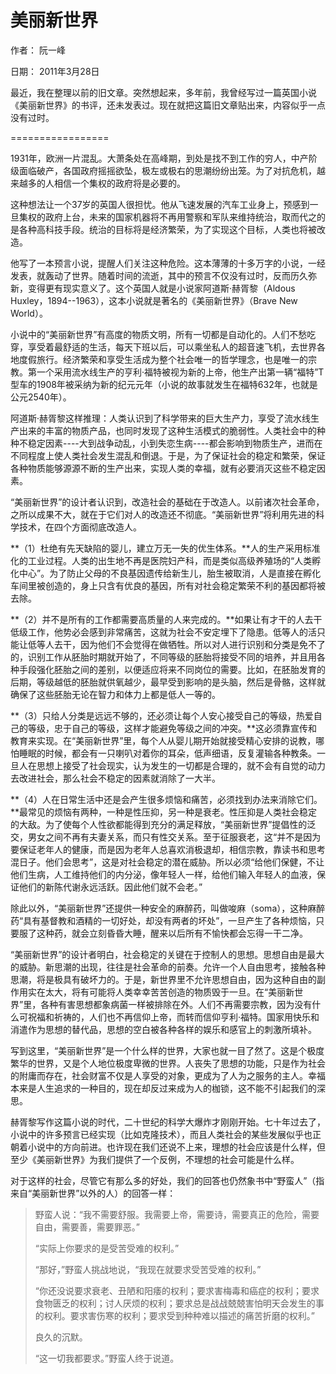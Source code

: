 # 美丽新世界

作者： 阮一峰

日期： 2011年3月28日

最近，我在整理以前的旧文章。突然想起来，多年前，我曾经写过一篇英国小说《美丽新世界》的书评，还未发表过。现在就把这篇旧文章贴出来，内容似乎一点没有过时。

=================

1931年，欧洲一片混乱。大萧条处在高峰期，到处是找不到工作的穷人，中产阶级面临破产，各国政府摇摇欲坠，极左或极右的思潮纷纷出笼。为了对抗危机，越来越多的人相信一个集权的政府将是必要的。

这种想法让一个37岁的英国人很担忧。他从飞速发展的汽车工业身上，预感到一旦集权的政府上台，未来的国家机器将不再用警察和军队来维持统治，取而代之的是各种高科技手段。统治的目标将是经济繁荣，为了实现这个目标，人类也将被改造。

他写了一本预言小说，提醒人们关注这种危险。这本薄薄的十多万字的小说，一经发表，就轰动了世界。随着时间的流逝，其中的预言不仅没有过时，反而历久弥新，变得更有现实意义了。这个英国人就是小说家阿道斯·赫胥黎（Aldous Huxley，1894--1963），这本小说就是著名的《美丽新世界》（Brave New World）。

小说中的“美丽新世界”有高度的物质文明，所有一切都是自动化的。人们不愁吃穿，享受着最舒适的生活，每天下班以后，可以乘坐私人的超音速飞机，去世界各地度假旅行。经济繁荣和享受生活成为整个社会唯一的哲学理念，也是唯一的宗教。第一个采用流水线生产的亨利·福特被视为新的上帝，他生产出第一辆“福特”T型车的1908年被采纳为新的纪元元年（小说的故事就发生在福特632年，也就是公元2540年）。

阿道斯·赫胥黎这样推理：人类认识到了科学带来的巨大生产力，享受了流水线生产出来的丰富的物质产品，也同时发现了这种生活模式的脆弱性。人类社会中的种种不稳定因素----大到战争动乱，小到失恋生病----都会影响到物质生产，进而在不同程度上使人类社会发生混乱和倒退。于是，为了保证社会的稳定和繁荣，保证各种物质能够源源不断的生产出来，实现人类的幸福，就有必要消灭这些不稳定因素。

“美丽新世界”的设计者认识到，改造社会的基础在于改造人。以前诸次社会革命，之所以成果不大，就在于它们对人的改造还不彻底。“美丽新世界”将利用先进的科学技术，在四个方面彻底改造人。

**（1）杜绝有先天缺陷的婴儿，建立万无一失的优生体系。**人的生产采用标准化的工业过程。人类的出生地不再是医院妇产科，而是类似高级养殖场的“人类孵化中心”。为了防止父母的不良基因遗传给新生儿，胎生被取消，人是直接在孵化车间里被创造的，身上只含有优良的基因，所有对社会稳定繁荣不利的基因都将被去除。

**（2）并不是所有的工作都需要高质量的人来完成的。**如果让有才干的人去干低级工作，他势必会感到非常痛苦，这就为社会不安定埋下了隐患。低等人的活只能让低等人去干，因为他们不会觉得在做牺牲。所以对人进行识别和分类是免不了的，识别工作从胚胎时期就开始了，不同等级的胚胎将接受不同的培养，并且用各种手段强化胚胎之间的差别，以便适应将来不同岗位的需要。比如，在胚胎发育的后期，等级越低的胚胎就供氧越少，最早受到影响的是头脑，然后是骨骼，这样就确保了这些胚胎无论在智力和体力上都是低人一等的。

**（3）只给人分类是远远不够的，还必须让每个人安心接受自己的等级，热爱自己的等级，忠于自己的等级，这样才能避免等级之间的冲突。**这必须靠宣传和教育来实现。在“美丽新世界”里，每个人从婴儿期开始就接受精心安排的说教，哪怕睡眠的时候，都会有一只喇叭对着你的耳朵，低声细语，反复灌输各种教条。一旦人在思想上接受了社会现实，认为发生的一切都是合理的，就不会有自觉的动力去改进社会，那么社会不稳定的因素就消除了一大半。

**（4）人在日常生活中还是会产生很多烦恼和痛苦，必须找到办法来消除它们。**最常见的烦恼有两种，一种是性压抑，另一种是衰老。性压抑是人类社会稳定的大敌。为了使每个人性欲都能得到充分的满足释放，“美丽新世界”提倡性的泛交，男女之间不再有夫妻关系，而只有性交关系。至于征服衰老，这“并不是因为要保证老年人的健康，而是因为老年人总喜欢消极退却，相信宗教，靠读书和思考混日子。他们会思考”，这是对社会稳定的潜在威胁。所以必须“给他们保健，不让他们生病，人工维持他们的内分泌，像年轻人一样，给他们输入年轻人的血液，保证他们的新陈代谢永远活跃。因此他们就不会老。”

除此以外，“美丽新世界”还提供一种安全的麻醉药，叫做唆麻（soma），这种麻醉药“具有基督教和酒精的一切好处，却没有两者的坏处”，一旦产生了各种烦恼，只要服了这种药，就会立刻昏昏大睡，醒来以后所有不愉快都会忘得一干二净。

“美丽新世界”的设计者明白，社会稳定的关键在于控制人的思想。思想自由是最大的威胁。新思潮的出现，往往是社会革命的前奏。允许一个人自由思考，接触各种思潮，将是极具有破坏力的。于是，新世界里不允许思想自由，因为这种自由的副作用实在太大，将有可能将人类幸幸苦苦创造的物质毁于一旦。在“美丽新世界”里，各种有害思想都象病菌一样被排除在外。人们不再需要宗教，因为没有什么可祝福和祈祷的，人们也不再信仰上帝，而转而信仰亨利·福特。国家用快乐和消遣作为思想的替代品，思想的空白被各种各样的娱乐和感官上的刺激所填补。

写到这里，“美丽新世界”是一个什么样的世界，大家也就一目了然了。这是个极度繁华的世界，又是个人地位极度卑微的世界。人丧失了思想的功能，只是作为社会的附庸而存在，社会财富不仅是人享受的对象，更成为了人为之服务的主人。幸福本来是人生追求的一种目的，现在却反过来成为人的枷锁，这不能不引起我们的深思。

赫胥黎写作这篇小说的时代，二十世纪的科学大爆炸才刚刚开始。七十年过去了，小说中的许多预言已经实现（比如克隆技术），而且人类社会的某些发展似乎也正朝着小说中的方向前进。也许现在我们还说不上来，理想的社会应该是什么样，但至少《美丽新世界》为我们提供了一个反例，不理想的社会可能是什么样。

对于这样的社会，尽管它有那么多的好处，我们的回答也仍然象书中“野蛮人”（指来自“美丽新世界”以外的人）的回答一样：

> 野蛮人说：“我不需要舒服。我需要上帝，需要诗，需要真正的危险，需要自由，需要善，需要罪恶。”
>
> “实际上你要求的是受苦受难的权利。”
>
> “那好，”野蛮人挑战地说，“我现在就要求受苦受难的权利。”
>
> “你还没说要求衰老、丑陋和阳痿的权利；要求害梅毒和癌症的权利；要求食物匮乏的权利；讨人厌烦的权利；要求总是战战兢兢害怕明天会发生的事的权利。要求害伤寒的权利；要求受到种种难以描述的痛苦折磨的权利。”
>
> 良久的沉默。
>
> “这一切我都要求。”野蛮人终于说道。